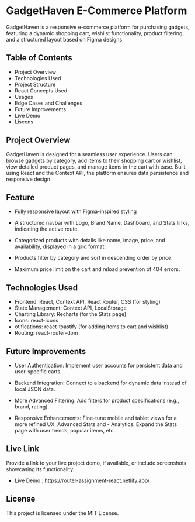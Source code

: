 
# GadgetHaven E-Commerce Platform


GadgetHaven is a responsive e-commerce platform for purchasing gadgets, featuring a dynamic shopping cart, wishlist functionality, product filtering, and a structured layout based on Figma designs


## Table of Contents


 - Project Overview
 - Technologies Used
 - Project Structure
 - React Concepts Used
 - Usages
 - Edge Cases and Challenges
 - Future Improvements
 - Live Demo
 - Liscens

## Project Overview

GadgetHaven is designed for a seamless user experience. Users can browse gadgets by category, add items to their shopping cart or wishlist, view detailed product pages, and manage items in the cart with ease. Built using React and the Context API, the platform ensures data persistence and responsive design.

## Feature

- Fully responsive layout with Figma-inspired styling

- A structured navbar with Logo, Brand Name, Dashboard, and Stats links, indicating the active route.

- Categorized products with details like name, image, price, and availability, displayed in a grid format.

- Products filter by category and sort in descending order by price.

- Maximum price limit on the cart and reload prevention of 404 errors.




## Technologies Used




- Frontend: React, Context API, React Router, CSS (for styling)
- State Management: Context API, LocalStorage
- Charting Library: Recharts (for the Stats page)
- Icons: react-icons
- otifications: react-toastify (for adding items to cart and wishlist)
- Routing: react-router-dom



## Future Improvements

-  User Authentication: Implement user accounts for persistent data and user-specific carts.

- Backend Integration: Connect to a backend for dynamic data instead of local JSON data.

- More Advanced Filtering: Add filters for product specifications (e.g., brand, rating).

- Responsive Enhancements: Fine-tune mobile and tablet views for a more refined UX.
Advanced Stats and -
  Analytics: Expand the Stats page with user trends, popular items, etc.


## Live Link

Provide a link to your live project demo, if available, or include screenshots showcasing its functionality.

- Live Demo : https://router-assignment-react.netlify.app/
## License

This project is licensed under the MIT License.

